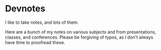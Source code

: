 Devnotes
========

I like to take notes, and lots of them.

Here are a bunch of my notes on various subjects and from presentations,
classes, and conferences. Please be forgiving of typos, as I don't always have
time to proofread these.
